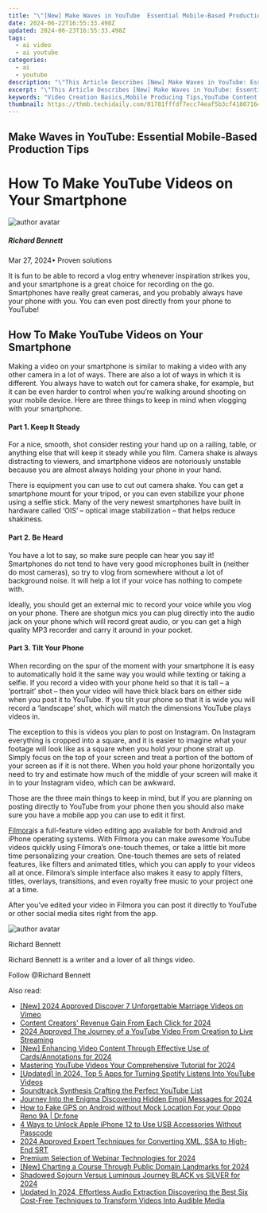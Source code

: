 ```yaml
---
title: "\"[New] Make Waves in YouTube  Essential Mobile-Based Production Tips\""
date: 2024-06-22T16:55:33.498Z
updated: 2024-06-23T16:55:33.498Z
tags:
  - ai video
  - ai youtube
categories:
  - ai
  - youtube
description: "\"This Article Describes [New] Make Waves in YouTube: Essential Mobile-Based Production Tips\""
excerpt: "\"This Article Describes [New] Make Waves in YouTube: Essential Mobile-Based Production Tips\""
keywords: "Video Creation Basics,Mobile Producing Tips,YouTube Content Strategy,Effective Mobile Filming,Professional YouTuber Techniques,Quality Mobile Broadcasting,Optimizing Mobile Videos"
thumbnail: https://thmb.techidaily.com/01781fffdf7ecc74eaf5b3cf4180716493ded8344db51bb91021cea7376b2f5b.jpg
---
```


## Make Waves in YouTube: Essential Mobile-Based Production Tips

# How To Make YouTube Videos on Your Smartphone

![author avatar](https://images.wondershare.com/filmora/article-images/richard-bennett.jpg)

##### Richard Bennett

 Mar 27, 2024• Proven solutions

 It is fun to be able to record a vlog entry whenever inspiration strikes you, and your smartphone is a great choice for recording on the go. Smartphones have really great cameras, and you probably always have your phone with you. You can even post directly from your phone to YouTube!

## How To Make YouTube Videos on Your Smartphone

 Making a video on your smartphone is similar to making a video with any other camera in a lot of ways. There are also a lot of ways in which it is different. You always have to watch out for camera shake, for example, but it can be even harder to control when you’re walking around shooting on your mobile device. Here are three things to keep in mind when vlogging with your smartphone.

#### Part 1\. Keep It Steady

 For a nice, smooth, shot consider resting your hand up on a railing, table, or anything else that will keep it steady while you film. Camera shake is always distracting to viewers, and smartphone videos are notoriously unstable because you are almost always holding your phone in your hand.

 There is equipment you can use to cut out camera shake. You can get a smartphone mount for your tripod, or you can even stabilize your phone using a selfie stick. Many of the very newest smartphones have built in hardware called ‘OIS’ – optical image stabilization – that helps reduce shakiness.

#### Part 2\. Be Heard

 You have a lot to say, so make sure people can hear you say it! Smartphones do not tend to have very good microphones built in (neither do most cameras), so try to vlog from somewhere without a lot of background noise. It will help a lot if your voice has nothing to compete with.

 Ideally, you should get an external mic to record your voice while you vlog on your phone. There are shotgun mics you can plug directly into the audio jack on your phone which will record great audio, or you can get a high quality MP3 recorder and carry it around in your pocket.

#### Part 3\. Tilt Your Phone

 When recording on the spur of the moment with your smartphone it is easy to automatically hold it the same way you would while texting or taking a selfie. If you record a video with your phone held so that it is tall – a ‘portrait’ shot – then your video will have thick black bars on either side when you post it to YouTube. If you tilt your phone so that it is wide you will record a ‘landscape’ shot, which will match the dimensions YouTube plays videos in.

 The exception to this is videos you plan to post on Instagram. On Instagram everything is cropped into a square, and it is easier to imagine what your footage will look like as a square when you hold your phone strait up. Simply focus on the top of your screen and treat a portion of the bottom of your screen as if it is not there. When you hold your phone horizontally you need to try and estimate how much of the middle of your screen will make it in to your Instagram video, which can be awkward.

 Those are the three main things to keep in mind, but if you are planning on posting directly to YouTube from your phone then you should also make sure you have a mobile app you can use to edit it first.

[Filmora](https://tools.techidaily.com/wondershare/filmora/download/)is a full-feature video editing app available for both Android and iPhone operating systems. With Filmora you can make awesome YouTube videos quickly using Filmora’s one-touch themes, or take a little bit more time personalizing your creation. One-touch themes are sets of related features, like filters and animated titles, which you can apply to your videos all at once. Filmora’s simple interface also makes it easy to apply filters, titles, overlays, transitions, and even royalty free music to your project one at a time.

 After you’ve edited your video in Filmora you can post it directly to YouTube or other social media sites right from the app.

![author avatar](https://images.wondershare.com/filmora/article-images/richard-bennett.jpg)

Richard Bennett

Richard Bennett is a writer and a lover of all things video.

Follow @Richard Bennett


<ins class="adsbygoogle"
     style="display:block"
     data-ad-format="autorelaxed"
     data-ad-client="ca-pub-7571918770474297"
     data-ad-slot="1223367746"></ins>



<ins class="adsbygoogle"
     style="display:block"
     data-ad-client="ca-pub-7571918770474297"
     data-ad-slot="8358498916"
     data-ad-format="auto"
     data-full-width-responsive="true"></ins>

<span class="atpl-alsoreadstyle">Also read:</span>
<div><ul>
<li><a href="https://youtube-sure.techidaily.com/024-approved-discover-7-unforgettable-marriage-videos-on-vimeo/"><u>[New] 2024 Approved  Discover 7 Unforgettable Marriage Videos on Vimeo</u></a></li>
<li><a href="https://youtube-sure.techidaily.com/nt-creators-revenue-gain-from-each-click-for-2024/"><u>Content Creators' Revenue  Gain From Each Click for 2024</u></a></li>
<li><a href="https://youtube-sure.techidaily.com/approved-the-journey-of-a-youtube-video-from-creation-to-live-streaming/"><u>2024 Approved  The Journey of a YouTube Video From Creation to Live Streaming</u></a></li>
<li><a href="https://youtube-sure.techidaily.com/nhancing-video-content-through-effective-use-of-cardsannotations-for-2024/"><u>[New] Enhancing Video Content Through Effective Use of Cards/Annotations for 2024</u></a></li>
<li><a href="https://youtube-sure.techidaily.com/ring-youtube-videos-your-comprehensive-tutorial-for-2024/"><u>Mastering YouTube Videos  Your Comprehensive Tutorial for 2024</u></a></li>
<li><a href="https://youtube-sure.techidaily.com/ed-in-2024-top-5-apps-for-turning-spotify-listens-into-youtube-videos/"><u>[Updated] In 2024, Top 5 Apps for Turning Spotify Listens Into YouTube Videos</u></a></li>
<li><a href="https://youtube-sure.techidaily.com/track-synthesis-crafting-the-perfect-youtube-list/"><u>Soundtrack Synthesis  Crafting the Perfect YouTube List</u></a></li>
<li><a href="https://snapchat-videos.techidaily.com/journey-into-the-enigma-discovering-hidden-emoji-messages-for-2024/"><u>Journey Into the Enigma  Discovering Hidden Emoji Messages for 2024</u></a></li>
<li><a href="https://android-location.techidaily.com/how-to-fake-gps-on-android-without-mock-location-for-your-oppo-reno-9a-drfone-by-drfone-virtual/"><u>How to Fake GPS on Android without Mock Location For your Oppo Reno 9A | Dr.fone</u></a></li>
<li><a href="https://ios-unlock.techidaily.com/4-ways-to-unlock-apple-iphone-12-to-use-usb-accessories-without-passcode-by-drfone-ios/"><u>4 Ways to Unlock Apple iPhone 12 to Use USB Accessories Without Passcode</u></a></li>
<li><a href="https://some-techniques.techidaily.com/2024-approved-expert-techniques-for-converting-xml-ssa-to-high-end-srt/"><u>2024 Approved  Expert Techniques for Converting XML, SSA to High-End SRT</u></a></li>
<li><a href="https://on-screen-recording.techidaily.com/premium-selection-of-webinar-technologies-for-2024/"><u>Premium Selection of Webinar Technologies for 2024</u></a></li>
<li><a href="https://vp-tips.techidaily.com/new-charting-a-course-through-public-domain-landmarks-for-2024/"><u>[New] Charting a Course Through Public Domain Landmarks for 2024</u></a></li>
<li><a href="https://extra-approaches.techidaily.com/shadowed-sojourn-versus-luminous-journey-black-vs-silver-for-2024/"><u>Shadowed Sojourn Versus Luminous Journey  BLACK vs SILVER for 2024</u></a></li>
<li><a href="https://audio-shaping.techidaily.com/updated-in-2024-effortless-audio-extraction-discovering-the-best-six-cost-free-techniques-to-transform-videos-into-audible-media/"><u>Updated In 2024, Effortless Audio Extraction Discovering the Best Six Cost-Free Techniques to Transform Videos Into Audible Media</u></a></li>
</ul></div>
